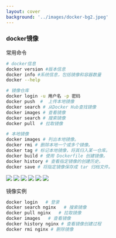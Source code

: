 ```yaml
---
layout: cover
background: '../images/docker-bg2.jpeg'
---
```


### docker镜像

<div class="font-bold">常用命令</div>
<div class="flex justify-start gap-2">
  <div>

  ```sh
  # docker信息
  docker version #版本信息
  docker info #系统信息，包括镜像和容器数量
  docker --help
  ```

  </div>
  <div>

  ```sh
  # 镜像仓库
  docker login -u 用户名 -p 密码
  docker push  #  上传本地镜像
  docker search # 从Docker Hub查找镜像
  docker images # 查看镜像
  docker search # 搜索镜像
  docker pull  # 拉取镜像
  ```
  <!-- [docker hub](https://hub.docker.com/) -->

  </div>

  <div>

  ```sh
  # 本地镜像
  docker images # 列出本地镜像。
  docker rmi # 删除本地一个或多个镜像。
  docker tag # 标记本地镜像，将其归入某一仓库。
  docker build # 使用 Dockerfile 创建镜像。
  docker history # 查看指定镜像的创建历史。
  docker save # 将指定镜像保存成 tar 归档文件。
  ```

  </div>

</div>

<div class="h-1 w-220 bg-black my-5" ></div>

<div class="flex gap-12">
  <carousel arrow draggable class="w-100 h-53">
    <Image class="w-100 rounded" src="../images/docker命令实战/info.png" />
    <Image class="w-100 rounded" src="../images/docker命令实战/login.png" />
    <Image class="w-100 rounded" src="../images/docker命令实战/search.png" />
    <Image class="w-100 rounded" src="../images/docker命令实战/pull.png" />
    <Image class="w-100 rounded" src="../images/docker命令实战/rmi.png" />
    <Image class="w-100 rounded" src="../images/docker命令实战/history.png" />
  </carousel>

  <div>

  <p class="font-medium">镜像实例</p>

  ```sh
  docker login   # 登录
  docker search nginx   # 搜索镜像
  docker pull nginx   # 拉取镜像
  docker images   # 查看镜像
  docker history nginx # 查看镜像创建过程
  docker rmi nginx # 删除镜像
  ```
    
  </div>

</div>
